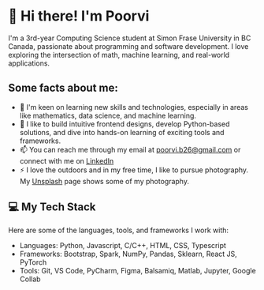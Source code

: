 # 👋 Hi there! I'm Poorvi

I'm a 3rd-year Computing Science student at Simon Frase University in BC Canada, passionate about programming and software development. I love exploring the intersection of math, machine learning, and real-world applications.
## Some facts about me: 
- 👀 I'm keen on learning new skills and technologies, especially in areas like mathematics, data science, and machine learning.
- 🌱 I like to build intuitive frontend designs, develop Python-based solutions, and dive into hands-on learning of exciting tools and frameworks.
- 📫 You can reach me through my email at <poorvi.b26@gmail.com> or connect with me on [LinkedIn](https://www.linkedin.com/in/poorvi-bhatia/)
- ⚡ I love the outdoors and in my free time, I like to pursue photography. My [Unsplash](https://unsplash.com/@notpoorvi) page shows some of my photography.

 ## 💻 My Tech Stack
Here are some of the languages, tools, and frameworks I work with:
- Languages: Python, Javascript, C/C++, HTML, CSS, Typescript
- Frameworks: Bootstrap, Spark, NumPy, Pandas, Sklearn, React JS, PyTorch
- Tools: Git, VS Code, PyCharm, Figma, Balsamiq, Matlab, Jupyter, Google Collab
